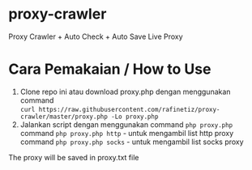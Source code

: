 # proxy-crawler
Proxy Crawler + Auto Check + Auto Save Live Proxy

# Cara Pemakaian / How to Use
1. Clone repo ini atau download proxy.php dengan menggunakan command\
`curl https://raw.githubusercontent.com/rafinetiz/proxy-crawler/master/proxy.php -Lo proxy.php`
2. Jalankan script dengan menggunakan command `php proxy.php`\
command `php proxy.php http` - untuk mengambil list http proxy\
command `php proxy.php socks` - untuk mengambil list socks proxy

The proxy will be saved in proxy.txt file
